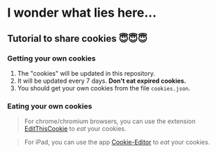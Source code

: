 # I wonder what lies here...

## Tutorial to share cookies 😇😇😇

### Getting your own cookies
1. The "cookies" will be updated in this repository.
2. It will be updated every 7 days. **Don't eat expired cookies.**
3. You should get your own cookies from the file `cookies.json`.


### Eating your own cookies

> For chrome/chromium browsers, you can use the extension [EditThisCookie](https://chromewebstore.google.com/detail/editthiscookie/ojfebgpkimhlhcblbalbfjblapadhbol) to *eat* your cookies.

> For iPad, you can use the app [Cookie-Editor](https://apps.apple.com/us/app/cookie-editor/id6446215341) to *eat* your cookies.

